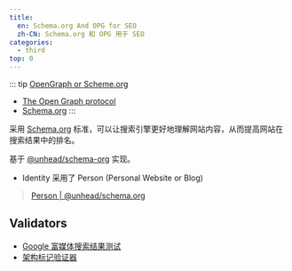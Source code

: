 ```yaml
---
title:
  en: Schema.org And OPG for SEO
  zh-CN: Schema.org 和 OPG 用于 SEO
categories:
  - third
top: 0
---
```


::: tip
[OpenGraph or Scheme.org](https://stackoverflow.com/questions/6402528/opengraph-or-schema-org)

- [The Open Graph protocol](https://ogp.me/)
- [Schema.org](https://schema.org/)
:::

采用 [Schema.org](https://schema.org/) 标准，可以让搜索引擎更好地理解网站内容，从而提高网站在搜索结果中的排名。

基于 [@unhead/schema-org](https://unhead.unjs.io/schema-org/) 实现。

- Identity 采用了 Person (Personal Website or Blog)

> [Person | @unhead/schema.org](https://unhead-schema-org.harlanzw.com/guide/guides/identity#person)

## Validators

- [Google 富媒体搜索结果测试](https://search.google.com/test/rich-results)
- [架构标记验证器](https://validator.schema.org/)

